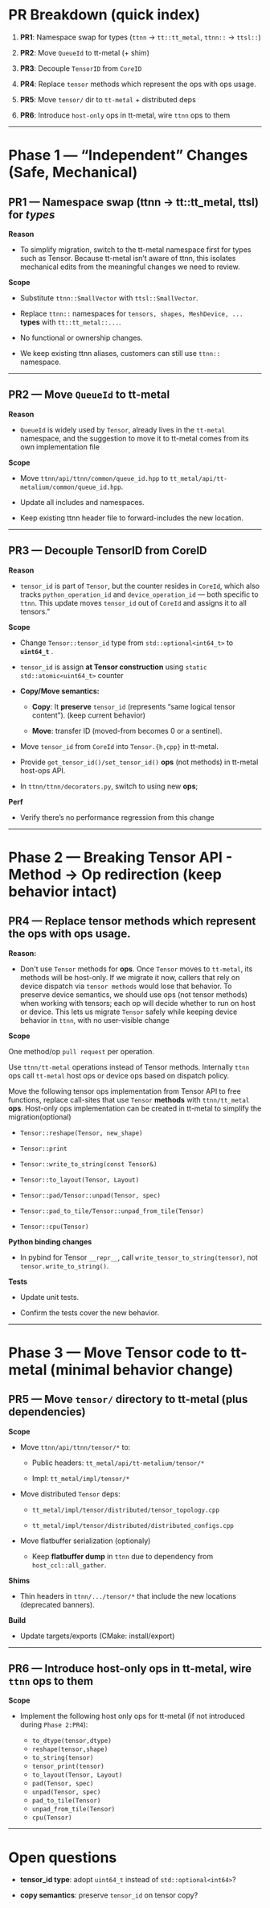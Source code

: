 
# **PR Breakdown (quick index)**


1. **PR1**: Namespace swap for types (`ttnn` → `tt::tt_metal`, `ttnn::` → `ttsl::`)

2. **PR2**: Move `QueueId` to tt-metal (+ shim)

3. **PR3**: Decouple `TensorID` from `CoreID`

4. **PR4**: Replace `tensor` methods which represent the ops with ops usage.

5. **PR5**: Move `tensor/` dir to `tt-metal` \+ distributed deps

6. **PR6**: Introduce `host-only` ops in tt-metal, wire `ttnn` ops to them


---

# **Phase 1 — “Independent” Changes (Safe, Mechanical)**

## **PR1 — Namespace swap (ttnn → tt::tt\_metal, ttsl) for *types***


**Reason**

* To simplify migration, switch to the tt-metal namespace first for types such as Tensor. Because tt-metal isn’t aware of ttnn, this isolates mechanical edits from the meaningful changes we need to review.

**Scope**

* Substitute `ttnn::SmallVector` with `ttsl::SmallVector`.

* Replace `ttnn::` namespaces for `tensors, shapes, MeshDevice, ...` **types** with `tt::tt_metal::...`.

* No functional or ownership changes.

* We keep existing ttnn aliases, customers can still use `ttnn::` namespace.

---

## **PR2 — Move `QueueId` to tt-metal**

**Reason**

* `QueueId` is widely used by `Tensor`, already lives in the `tt-metal` namespace, and the suggestion to move it to tt-metal comes from its own implementation file

**Scope**

* Move `ttnn/api/ttnn/common/queue_id.hpp` to `tt_metal/api/tt-metalium/common/queue_id.hpp`.

* Update all includes and namespaces.

* Keep existing ttnn header file to forward-includes the new location.



---

## **PR3 — Decouple TensorID from CoreID**

**Reason**
* `tensor_id` is part of `Tensor`, but the counter resides in `CoreId`, which also tracks `python_operation_id` and `device_operation_id` — both specific to `ttnn`. This update moves `tensor_id` out of `CoreId` and assigns it to all tensors.”

**Scope**

* Change `Tensor::tensor_id` type from `std::optional<int64_t>` to **`uint64_t`** .

* `tensor_id` is assign **at Tensor construction** using `static std::atomic<uint64_t>` counter

* **Copy/Move semantics:**

  * **Copy**: It **preserve** `tensor_id` (represents “same logical tensor content”). (keep current behavior)

  * **Move**: transfer ID (moved-from becomes 0 or a sentinel).

* Move `tensor_id` from `CoreId` into `Tensor.{h,cpp}` in tt-metal.

* Provide `get_tensor_id()/set_tensor_id()` **ops** (not methods) in tt-metal host-ops API.

* In `ttnn/ttnn/decorators.py`, switch to using new **ops**;

**Perf**

* Verify there’s no performance regression from this change


---

# **Phase 2 — Breaking Tensor API - Method → Op redirection (keep behavior intact)**

## **PR4 — Replace tensor methods which represent the ops with ops usage.**

**Reason:**

* Don't use `Tensor` methods for **ops**. Once `Tensor` moves to `tt-metal`, its methods will be host-only. If we migrate it now, callers that rely on device dispatch via `tensor methods` would lose that behavior. To preserve device semantics, we should use ops (not tensor methods) when working with tensors; each op will decide whether to run on host or device. This lets us migrate `Tensor` safely while keeping device behavior in `ttnn`, with no user-visible change

**Scope**

One method/op `pull request` per operation.

Use `ttnn/tt-metal` operations instead of Tensor methods. Internally `ttnn` ops call `tt-metal` host ops or device ops based on dispatch policy.

Move the following tensor ops implementation from Tensor API to free functions, replace call-sites that use `Tensor` **methods** with `ttnn/tt_metal` **ops**.
Host-only ops implementation can be created in tt-metal to simplify the migration(optional)

* `Tensor::reshape(Tensor, new_shape)`

* `Tensor::print`

* `Tensor::write_to_string(const Tensor&)`

* `Tensor::to_layout(Tensor, Layout)`

* `Tensor::pad/Tensor::unpad(Tensor, spec)`

* `Tensor::pad_to_tile/Tensor::unpad_from_tile(Tensor)`

* `Tensor::cpu(Tensor)`

**Python binding changes**

* In pybind for Tensor `__repr__`, call `write_tensor_to_string(tensor)`, not `tensor.write_to_string()`.

**Tests**

* Update unit tests.

* Confirm the tests cover the new behavior.



---

# **Phase 3 — Move Tensor code to tt-metal (minimal behavior change)**

## **PR5 — Move `tensor/` directory to tt-metal (plus dependencies)**

**Scope**

* Move `ttnn/api/ttnn/tensor/*` to:

  * Public headers: `tt_metal/api/tt-metalium/tensor/*`

  * Impl: `tt_metal/impl/tensor/*`

* Move distributed `Tensor` deps:

  * `tt_metal/impl/tensor/distributed/tensor_topology.cpp`

  * `tt_metal/impl/tensor/distributed/distributed_configs.cpp`

* Move flatbuffer serialization (optionaly)
  * Keep **flatbuffer dump** in `ttnn` due to dependency from `host_ccl::all_gather`.

**Shims**

* Thin headers in `ttnn/.../tensor/*` that include the new locations (deprecated banners).

**Build**

* Update targets/exports (CMake: install/export)


---

## **PR6 — Introduce host-only ops in tt-metal, wire `ttnn` ops to them**

**Scope**

* Implement the following host only ops for tt-metal
  (if not introduced during `Phase 2:PR4`):

  * `to_dtype(tensor,dtype)`
  * `reshape(tensor,shape)`
  * `to_string(tensor)`
  * `tensor_print(tensor)`
  * `to_layout(Tensor, Layout)`
  * `pad(Tensor, spec)`
  * `unpad(Tensor, spec)`
  * `pad_to_tile(Tensor)`
  * `unpad_from_tile(Tensor)`
  * `cpu(Tensor)`


---

# **Open questions**

* **tensor\_id type**: adopt `uint64_t` instead of `std::optional<int64>`?

* **copy semantics**: preserve `tensor_id` on tensor copy?
